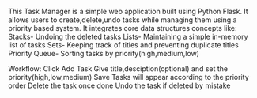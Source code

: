 This Task Manager is a simple web application built using Python Flask.
It allows users to create,delete,undo tasks while managing them using a priority based system.
It integrates core data structures concepts like:
Stacks- Undoing the deleted tasks
Lists- Maintaining a simple in-memory list of tasks
Sets- Keeping track of titles and preventing duplicate titles
Priority Queue- Sorting tasks by priority(high,medium,low)

Workflow:
Click Add Task
Give title,desciption(optional) and set the priority(high,low,medium)
Save
Tasks will appear according to the priority order
Delete the task once done
Undo the task if deleted by mistake
